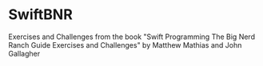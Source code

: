 # SwiftBNR
Exercises and Challenges from the book "Swift Programming The Big Nerd Ranch Guide Exercises and Challenges" by Matthew Mathias and John Gallagher
